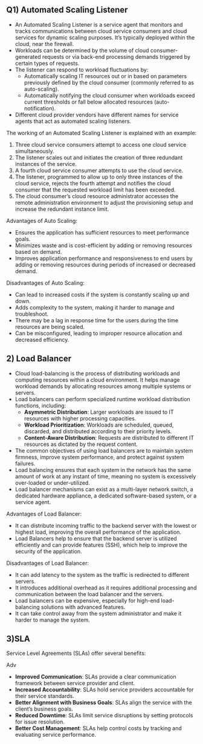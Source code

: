 ## Q1) Automated Scaling Listener

- An Automated Scaling Listener is a service agent that monitors and tracks communications between cloud service consumers and cloud services for dynamic scaling purposes. It’s typically deployed within the cloud, near the firewall.
- Workloads can be determined by the volume of cloud consumer-generated requests or via back-end processing demands triggered by certain types of requests.
- The listener can respond to workload fluctuations by:
    - Automatically scaling IT resources out or in based on parameters previously defined by the cloud consumer (commonly referred to as auto-scaling).
    - Automatically notifying the cloud consumer when workloads exceed current thresholds or fall below allocated resources (auto-notification).
- Different cloud provider vendors have different names for service agents that act as automated scaling listeners.

The working of an Automated Scaling Listener is explained with an example:

1. Three cloud service consumers attempt to access one cloud service simultaneously.
2. The listener scales out and initiates the creation of three redundant instances of the service.
3. A fourth cloud service consumer attempts to use the cloud service.
4. The listener, programmed to allow up to only three instances of the cloud service, rejects the fourth attempt and notifies the cloud consumer that the requested workload limit has been exceeded.
5. The cloud consumer’s cloud resource administrator accesses the remote administration environment to adjust the provisioning setup and increase the redundant instance limit.

Advantages of Auto Scaling:

- Ensures the application has sufficient resources to meet performance goals.
- Minimizes waste and is cost-efficient by adding or removing resources based on demand.
- Improves application performance and responsiveness to end users by adding or removing resources during periods of increased or decreased demand.

Disadvantages of Auto Scaling:

- Can lead to increased costs if the system is constantly scaling up and down.
- Adds complexity to the system, making it harder to manage and troubleshoot.
- There may be a lag in response time for the users during the time resources are being scaled.
- Can be misconfigured, leading to improper resource allocation and decreased efficiency.

## 2) Load Balancer

- Cloud load-balancing is the process of distributing workloads and computing resources within a cloud environment. It helps manage workload demands by allocating resources among multiple systems or servers.
- Load balancers can perform specialized runtime workload distribution functions, including:
    - **Asymmetric Distribution**: Larger workloads are issued to IT resources with higher processing capacities.
    - **Workload Prioritization**: Workloads are scheduled, queued, discarded, and distributed according to their priority levels.
    - **Content-Aware Distribution**: Requests are distributed to different IT resources as dictated by the request content.
- The common objectives of using load balancers are to maintain system firmness, improve system performance, and protect against system failures.
- Load balancing ensures that each system in the network has the same amount of work at any instant of time, meaning no system is excessively over-loaded or under-utilized.
- Load balancer mechanisms can exist as a multi-layer network switch, a dedicated hardware appliance, a dedicated software-based system, or a service agent.

Advantages of Load Balancer:

- It can distribute incoming traffic to the backend server with the lowest or highest load, improving the overall performance of the application.
- Load Balancers help to ensure that the backend server is utilized efficiently and can provide features (SSH), which help to improve the security of the application.

Disadvantages of Load Balancer:

- It can add latency to the system as the traffic is redirected to different servers.
- It introduces additional overhead as it requires additional processing and communication between the load balancer and the servers.
- Load balancers can be expensive, especially for high-end load-balancing solutions with advanced features.
- It can take control away from the system administrator and make it harder to manage the system.

## 3)SLA 

Service Level Agreements (SLAs) offer several benefits:



Adv
- **Improved Communication**: SLAs provide a clear communication framework between service provider and client.
- **Increased Accountability**: SLAs hold service providers accountable for their service standards.
- **Better Alignment with Business Goals**: SLAs align the service with the client’s business goals.
- **Reduced Downtime**: SLAs limit service disruptions by setting protocols for issue resolution.
- **Better Cost Management**: SLAs help control costs by tracking and evaluating service performance.

